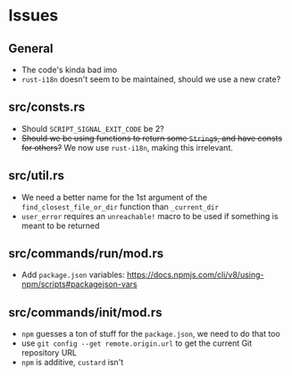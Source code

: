 # Issues

## General
- The code's kinda bad imo
- `rust-i18n` doesn't seem to be maintained, should we use a new crate?
## **src/consts.rs**
- Should `SCRIPT_SIGNAL_EXIT_CODE` be 2?
- ~~Should we be using functions to return some `String`s, and have consts for others?~~ We now use `rust-i18n`, making this irrelevant.

## **src/util.rs**
- We need a better name for the 1st argument of the `find_closest_file_or_dir` function than `_current_dir`
- `user_error` requires an `unreachable!` macro to be used if something is meant to be returned

## **src/commands/run/mod.rs**
- Add `package.json` variables: https://docs.npmjs.com/cli/v8/using-npm/scripts#packagejson-vars

## **src/commands/init/mod.rs**
- `npm` guesses a ton of stuff for the `package.json`, we need to do that too
- use `git config --get remote.origin.url` to get the current Git repository URL
- `npm` is additive, `custard` isn't